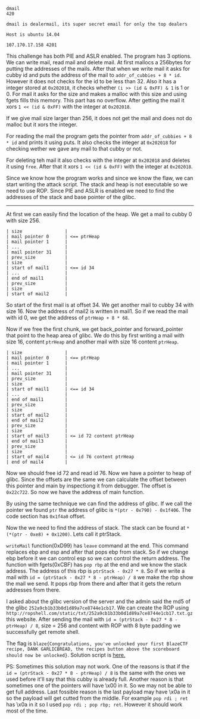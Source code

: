 ```
dmail
420

dmail is dealermail, its super secret email for only the top dealers

Host is ubuntu 14.04

107.170.17.158 4201
```

This challenge has both PIE and ASLR enabled. The program has 3 options. We can write mail, read mail and delete mail. At first mallocs a 256bytes for putting the addresses of the mails. After that when we write mail it asks for cubby id and puts the address of the mail to `addr_of_cubbies + 8 * id`. However it does not checks for the id to be less than 32. Also it has a integer stored at `0x202018`, it checks whether `(i >> (id & 0xFF) & 1` is 1 or 0. For mail it asks for the size and makes a malloc with this size and using fgets fills this memory. This part has no overflow. After getting the mail it xors `1 << (id & 0xFF)` with the integer at `0x202018`.

If we give mail size larger than 256, it does not get the mail and does not do malloc but it xors the integer.

For reading the mail the program gets the pointer from `addr_of_cubbies + 8 * id` and prints it using puts. It also checks the integer at `0x202018` for checking wether we gave any mail to that cubby or not.

For deleting teh mail it also checks with the integer at `0x202018` and deletes it using `free`. After that it xors `1 << (id & 0xFF)` with the integer at `0x202018`.

Since we know how the program works and since we know the flaw, we can start writing the attack script. The stack and heap is not executable so we need to use ROP. Since PIE and ASLR is enabled we need to find the addresses of the stack and base pointer of the glibc.

___

At first we can easily find the location of the heap. We get a mail to cubby 0 with size 256.

```
| size                |
| mail pointer 0      | <== ptrHeap
| mail pointer 1      |
| ...                 |
| mail pointer 31     |
| prev_size           |
| size                |
| start of mail1      | <== id 34
| ...                 |
| end of mail1        |
| prev_size           |
| size                |
| start of mail2      |
```

So start of the first mail is at offset 34. We get another mail to cubby 34 with size 16. Now the address of mail2 is written in mail1. So if we read the mail with id 0, we get the address of `ptrHeap + 8 * 68`.

Now if we free the first chunk, we get back_pointer and forward_pointer that point to the heap area of glibc. We do this by first writing a mail with size 16, content `ptrHeap` and another mail with size 16 content `ptrHeap`.

```
| size                |
| mail pointer 0      | <== ptrHeap
| mail pointer 1      |
| ...                 |
| mail pointer 31     |
| prev_size           |
| size                |
| start of mail1      | <== id 34
| ...                 |
| end of mail1        |
| prev_size           |
| size                |
| start of mail2      |
| end of mail2        |
| prev_size           |
| size                |
| start of mail3      | <= id 72 content ptrHeap
| end of mail3        |
| prev_size           |
| size                |
| start of mail4      | <= id 76 content ptrHeap
| end of mail4        |
```

Now we should free id 72 and read id 76. Now we have a pointer to heap of glibc. Since the offsets are the same we can calculate the offset between this pointer and main by inspectiong it from debugger. The offset is `0x22c722`. So now we have the address of main function.

By using the same technique we can find the address of glibc. If we call the pointer we found `ptr` the address of glibc is `*(ptr - 0x790) - 0x1f406`. The code section has `0x1f4a0` offset.

Now the we need to find the address of stack. The stack can be found at `*(*(ptr - 0xe8) + 0x1200)`. Lets call it ptrStack.

`writeMail` function(0xD99) has `leave` command at the end. This command replaces ebp and esp and after that pops ebp from stack. So if we change ebp before it we can control esp so we can control the return address. The function with fgets(0xCBF) has `pop rbp` at the end and we know the stack address. The address of this rbp is `ptrStack - 0x27 * 8`. So if we write a mail with `id = (ptrStack - 0x27 * 8 - ptrHeap) / 8` we make the rbp show the mail we send. It pops rbp from there and after that it gets the return addresses from there.

I asked about the glibc version of the server and the admin said the md5 of the glibc `252a9cb1b33b0d1d89a7ce8744e1cb17`. We can create the ROP using `http://ropshell.com/static/txt/252a9cb1b33b0d1d89a7ce8744e1cb17.txt.gz` this website. After sending the mail with `id = (ptrStack - 0x27 * 8 - ptrHeap) / 8`, size = 256 and content with ROP with 8 byte padding we successfully get remote shell.

The flag is `blaze{Congratulations, you've unlocked your first BlazeCTF recipe, DANK GARLICBREAD, the recipes button above the scoreboard should now be unlocked}`.
Solution script is [here.](dmail.py)

PS: Sometimes this solution may not work. One of the reasons is that if the `id = (ptrStack - 0x27 * 8 - ptrHeap) / 8` is the same with the ones we used before it'll say that this cubby is already full. Another reason is that sometimes one of the pointers will have \x00 in it. So we may not be able to get full address. Last fossible reason is the last payload may have \x0a in it so the payload will get cutted from the middle. For example `pop rdi ; ret` has \x0a in it so I used `pop rdi ; pop rbp; ret`. However it should work most of the time.